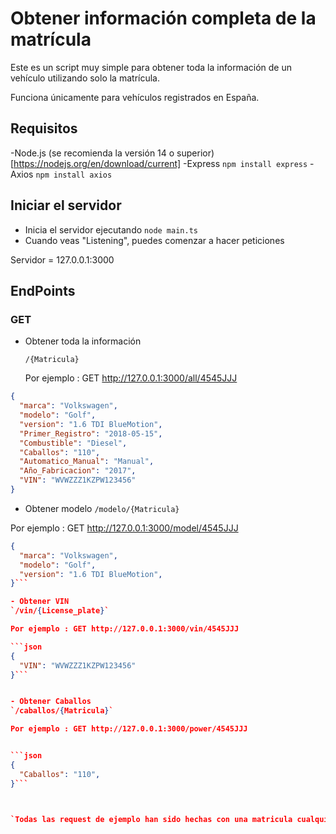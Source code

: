 # Obtener información completa de la matrícula
Este es un script muy simple para obtener toda la información de un vehículo utilizando solo la matrícula.

Funciona únicamente para vehículos registrados en España.


## Requisitos
-Node.js (se recomienda la versión 14 o superior) [https://nodejs.org/en/download/current]
-Express `npm install express`
-Axios `npm install axios`

## Iniciar el servidor
- Inicia el servidor ejecutando `node main.ts`
- Cuando veas "Listening", puedes comenzar a hacer peticiones

Servidor = 127.0.0.1:3000
## EndPoints

### GET

- Obtener toda la información

  `/{Matricula}`

  Por ejemplo : GET http://127.0.0.1:3000/all/4545JJJ

  
```json
{
  "marca": "Volkswagen",
  "modelo": "Golf",
  "version": "1.6 TDI BlueMotion",
  "Primer_Registro": "2018-05-15",
  "Combustible": "Diesel",
  "Caballos": "110",
  "Automatico_Manual": "Manual",
  "Año_Fabricacion": "2017",
  "VIN": "WVWZZZ1KZPW123456" 
}

```

- Obtener modelo
`/modelo/{Matricula}`

Por ejemplo : GET http://127.0.0.1:3000/model/4545JJJ


```json
{
  "marca": "Volkswagen",
  "modelo": "Golf",
  "version": "1.6 TDI BlueMotion",
}```

- Obtener VIN
`/vin/{License_plate}`

Por ejemplo : GET http://127.0.0.1:3000/vin/4545JJJ

```json
{
  "VIN": "WVWZZZ1KZPW123456"
}```


- Obtener Caballos
`/caballos/{Matricula}`

Por ejemplo : GET http://127.0.0.1:3000/power/4545JJJ


```json
{
  "Caballos": "110",
}```



`Todas las request de ejemplo han sido hechas con una matricula cualquiera al azar (4545JJJ)`
